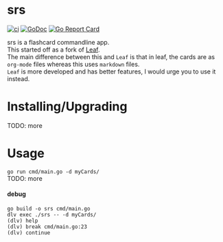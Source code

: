 # srs            


[![ci](https://github.com/komuw/srs/workflows/srs%20ci/badge.svg)](https://github.com/komuw/srs/actions)
[![GoDoc](https://godoc.org/github.com/komuw/srs?status.svg)](https://godoc.org/github.com/komuw/srs)
[![Go Report Card](https://goreportcard.com/badge/github.com/komuw/srs)](https://goreportcard.com/report/github.com/komuw/srs)          


srs is a flashcard commandline app.     
This started off as a fork of [Leaf](https://github.com/ap4y/leaf).   
The main difference between this and `Leaf` is that in leaf, the cards are as `org-mode` files whereas this uses `markdown` files.    
`Leaf` is more developed and has better features, I would urge you to use it instead.


# Installing/Upgrading          
TODO: more                   


# Usage  
`go run cmd/main.go -d myCards/`    
TODO: more

               

#### debug
`go build -o srs cmd/main.go`       
`dlv exec ./srs -- -d myCards/`         
`(dlv) help`        
`(dlv) break cmd/main.go:23`        
`(dlv) continue`          

